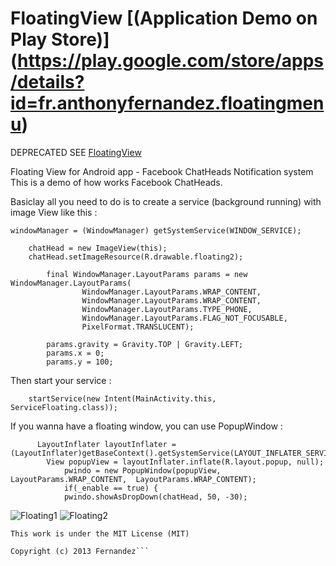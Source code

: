 FloatingView [(Application Demo on Play Store)] (https://play.google.com/store/apps/details?id=fr.anthonyfernandez.floatingmenu)
====================

DEPRECATED SEE [FloatingView](https://github.com/recruit-lifestyle/FloatingView)

Floating View for Android app - Facebook ChatHeads Notification system
This is a demo of how works Facebook ChatHeads. 

Basiclay all you need to do is to create a service (background running) with image View like this : 

```Android
windowManager = (WindowManager) getSystemService(WINDOW_SERVICE);

    chatHead = new ImageView(this);
  	chatHead.setImageResource(R.drawable.floating2);

		final WindowManager.LayoutParams params = new WindowManager.LayoutParams(
				WindowManager.LayoutParams.WRAP_CONTENT,
				WindowManager.LayoutParams.WRAP_CONTENT,
				WindowManager.LayoutParams.TYPE_PHONE,
				WindowManager.LayoutParams.FLAG_NOT_FOCUSABLE,
				PixelFormat.TRANSLUCENT);

		params.gravity = Gravity.TOP | Gravity.LEFT;
		params.x = 0;
		params.y = 100;
```

Then start your service : 
```Android
    startService(new Intent(MainActivity.this, ServiceFloating.class));
```

If you wanna have a floating window, you can use PopupWindow : 
```Android
      LayoutInflater layoutInflater = (LayoutInflater)getBaseContext().getSystemService(LAYOUT_INFLATER_SERVICE);  
  		View popupView = layoutInflater.inflate(R.layout.popup, null);  
			pwindo = new PopupWindow(popupView, LayoutParams.WRAP_CONTENT,  LayoutParams.WRAP_CONTENT);  
			if(_enable == true) {
			pwindo.showAsDropDown(chatHead, 50, -30);
```

![Floating1](http://185.14.185.122/github/float3.png)
![Floating2](http://185.14.185.122/github/float2.png)

```
This work is under the MIT License (MIT)

Copyright (c) 2013 Fernandez```
